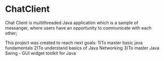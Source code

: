 # ChatClient

Chat Client is multithreaded Java application which is a sample of messanger, where users have an opportunity to communicate with each other;

This project was created to reach next goals: 
1)To master basic java fundamentals
2)To understand basics of Java Networking
3)To master Java Swing - GUI widget toolkit for Java
